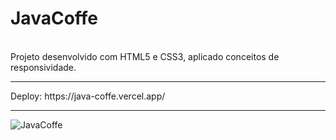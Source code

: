 # JavaCoffe
<br>
Projeto desenvolvido com HTML5 e CSS3,  aplicado conceitos de responsividade.
<hr>
Deploy: https://java-coffe.vercel.app/ 
<hr>


![JavaCoffe](https://user-images.githubusercontent.com/102002978/194060033-07b2552a-f816-4825-b771-c84b9d026844.PNG)
